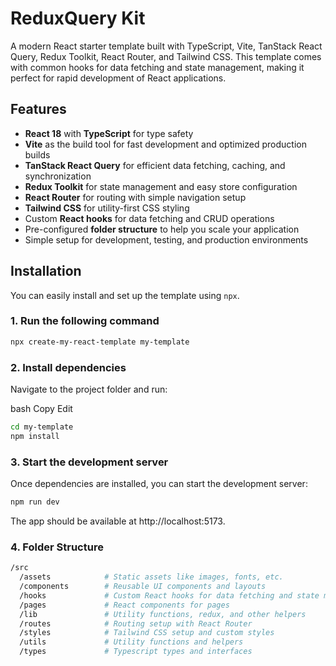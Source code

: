 # ReduxQuery Kit

A modern React starter template built with TypeScript, Vite, TanStack React Query, Redux Toolkit, React Router, and Tailwind CSS. This template comes with common hooks for data fetching and state management, making it perfect for rapid development of React applications.

## Features

- **React 18** with **TypeScript** for type safety
- **Vite** as the build tool for fast development and optimized production builds
- **TanStack React Query** for efficient data fetching, caching, and synchronization
- **Redux Toolkit** for state management and easy store configuration
- **React Router** for routing with simple navigation setup
- **Tailwind CSS** for utility-first CSS styling
- Custom **React hooks** for data fetching and CRUD operations
- Pre-configured **folder structure** to help you scale your application
- Simple setup for development, testing, and production environments

## Installation

You can easily install and set up the template using `npx`.

### 1. Run the following command

```bash
npx create-my-react-template my-template
```

### 2. Install dependencies

Navigate to the project folder and run:

bash
Copy
Edit

```bash
cd my-template
npm install
```

### 3. Start the development server

Once dependencies are installed, you can start the development server:

```bash
npm run dev
```

The app should be available at http://localhost:5173.

### 4. Folder Structure

```bash
/src
  /assets            # Static assets like images, fonts, etc.
  /components        # Reusable UI components and layouts
  /hooks             # Custom React hooks for data fetching and state management
  /pages             # React components for pages
  /lib               # Utility functions, redux, and other helpers
  /routes            # Routing setup with React Router
  /styles            # Tailwind CSS setup and custom styles
  /utils             # Utility functions and helpers
  /types             # Typescript types and interfaces
```
